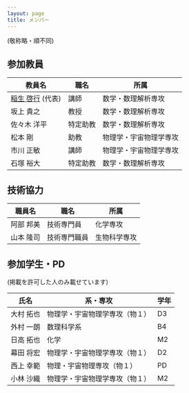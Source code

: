 ```yaml
---
layout: page
title: メンバー
---
```


(敬称略・順不同)

## 参加教員

| 教員名     | 職名 | 所属                  |
| ---------- | ---- | --------------------- |
| [稲生 啓行](https://www.math.kyoto-u.ac.jp/~inou/) (代表)  | 講師 | 数学・数理解析専攻     |
| 坂上 貴之  | 教授     | 数学・数理解析専攻     |
| 佐々木 洋平| 特定助教 | 数学・数理解析専攻     |
| 松本 剛    | 助教     | 物理学・宇宙物理学専攻 |
| 市川 正敏  | 講師     | 物理学・宇宙物理学専攻 |
| 石塚 裕大  | 特定助教 | 数学・数理解析専攻 |

## 技術協力

| 職員名    | 職名         | 所属         |
| --------- | ------------ | ------------ |
| 阿部 邦美 | 技術専門員   | 化学専攻     |
| 山本 隆司 | 技術専門職員 | 生物科学専攻 |

## 参加学生・PD

(掲載を許可した人のみ載せています)

| 氏名      | 系・専攻                    | 学年 |
| --------- | -------------------------- | ---- |
| 大村 拓也 | 物理学・宇宙物理学専攻（物１） | D3   |
| 外村 一朗 | 数理科学系                 | B4   |
| 日高 拓也 | 化学                       | M2   |
| 幕田 将宏 | 物理学・宇宙物理学専攻（物１） | D2   |
| 西上 幸範 | 物理・宇宙物理専攻（物１）	 | PD   |
| 小林 沙織 | 物理学・宇宙物理学専攻（物１） | M2   |

